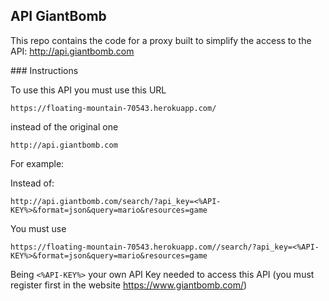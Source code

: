 ## API GiantBomb

This repo contains the code for a proxy built to simplify the access to the API: http://api.giantbomb.com

### Instructions

To use this API you must use this URL 

```
https://floating-mountain-70543.herokuapp.com/
```

instead of the original one

```
http://api.giantbomb.com
```

For example:

Instead of: 

```
http://api.giantbomb.com/search/?api_key=<%API-KEY%>&format=json&query=mario&resources=game
```

You must use

```
https://floating-mountain-70543.herokuapp.com//search/?api_key=<%API-KEY%>&format=json&query=mario&resources=game
```

Being `<%API-KEY%>` your own API Key needed to access this API (you must register first in the website https://www.giantbomb.com/)